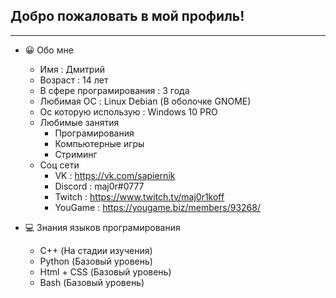 ## Добро пожаловать в мой профиль!
****

+ :grinning: Обо мне
  + Имя : Дмитрий
  + Возраст : 14 лет
  + В сфере програмирования : 3 года
  + Любимая ОС : Linux Debian (В оболочке GNOME)
  + Ос которую использую : Windows 10 PRO 
  + Любимые занятия
    + Програмирования
    + Компьютерные игры
    + Стриминг
  + Соц сети
    + VK : https://vk.com/sapiernik
    + Discord : maj0r#0777
    + Twitch : https://www.twitch.tv/maj0r1koff
    + YouGame : https://yougame.biz/members/93268/

+ :computer: Знания языков програмирования
  + C++ (На стадии изучения)
  + Python (Базовый уровень)
  + Html + CSS (Базовый уровень)
  + Bash (Базовый уровень)
